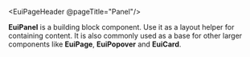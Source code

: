 <EuiPageHeader @pageTitle="Panel"/>

<EuiText>
  <p>
<strong>EuiPanel</strong> is a building block component. Use it as a layout helper for containing content. It is also commonly used as a base for other larger components like <strong>EuiPage</strong>, <strong>EuiPopover</strong> and <strong>EuiCard</strong>.
  </p>
</EuiText>
